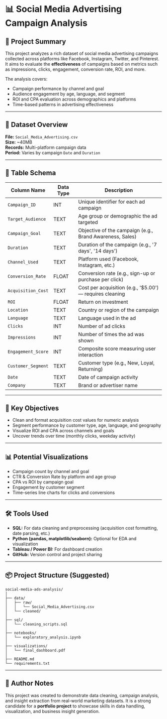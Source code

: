 
# 📊 Social Media Advertising Campaign Analysis

## 📝 Project Summary

This project analyzes a rich dataset of social media advertising campaigns collected across platforms like Facebook, Instagram, Twitter, and Pinterest. It aims to evaluate the **effectiveness** of campaigns based on metrics such as impressions, clicks, engagement, conversion rate, ROI, and more.

The analysis covers:
- Campaign performance by channel and goal
- Audience engagement by age, language, and segment
- ROI and CPA evaluation across demographics and platforms
- Time-based patterns in advertising effectiveness

---

## 📁 Dataset Overview

**File:** `Social_Media_Advertising.csv`  
**Size:** ~40MB  
**Records:** Multi-platform campaign data  
**Period:** Varies by campaign `Date` and `Duration`

---

## 🧱 Table Schema

| Column Name         | Data Type | Description                                                                 |
|---------------------|-----------|-----------------------------------------------------------------------------|
| `Campaign_ID`       | INT       | Unique identifier for each ad campaign                                     |
| `Target_Audience`   | TEXT      | Age group or demographic the ad targeted                                   |
| `Campaign_Goal`     | TEXT      | Objective of the campaign (e.g., Brand Awareness, Sales)                   |
| `Duration`          | TEXT      | Duration of the campaign (e.g., '7 days', '14 days')                       |
| `Channel_Used`      | TEXT      | Platform used (Facebook, Instagram, etc.)                                  |
| `Conversion_Rate`   | FLOAT     | Conversion rate (e.g., sign-up or purchase per click)                      |
| `Acquisition_Cost`  | TEXT      | Cost per acquisition (e.g., '$5.00') — requires cleaning                   |
| `ROI`               | FLOAT     | Return on investment                                                       |
| `Location`          | TEXT      | Country or region of the campaign                                          |
| `Language`          | TEXT      | Language used in the ad                                                    |
| `Clicks`            | INT       | Number of ad clicks                                                        |
| `Impressions`       | INT       | Number of times the ad was shown                                           |
| `Engagement_Score`  | INT       | Composite score measuring user interaction                                 |
| `Customer_Segment`  | TEXT      | Customer type (e.g., New, Loyal, Returning)                                |
| `Date`              | TEXT      | Date of campaign activity                                                  |
| `Company`           | TEXT      | Brand or advertiser name                                                   |

---

## 🎯 Key Objectives

- Clean and format acquisition cost values for numeric analysis
- Segment performance by customer type, age, language, and geography
- Visualize ROI and CPA across channels and goals
- Uncover trends over time (monthly clicks, weekday activity)

---

## 📊 Potential Visualizations

- Campaign count by channel and goal
- CTR & Conversion Rate by platform and age group
- CPA vs ROI by campaign goal
- Engagement by customer segment
- Time-series line charts for clicks and conversions

---

## 🛠 Tools Used

- **SQL:** For data cleaning and preprocessing (acquisition cost formatting, date parsing, etc.)
- **Python (pandas, matplotlib/seaborn):** Optional for EDA and visualization
- **Tableau / Power BI:** For dashboard creation
- **GitHub:** Version control and project sharing

---

## 📦 Project Structure (Suggested)

```
social-media-ads-analysis/
│
├── data/
│   ├── raw/
│   │   └── Social_Media_Advertising.csv
│   └── cleaned/
│
├── sql/
│   └── cleaning_scripts.sql
│
├── notebooks/
│   └── exploratory_analysis.ipynb
│
├── visualizations/
│   └── final_dashboard.pdf
│
├── README.md
└── requirements.txt
```

---

## 📣 Author Notes

This project was created to demonstrate data cleaning, campaign analysis, and insight extraction from real-world marketing datasets. It is a strong candidate for a **portfolio project** to showcase skills in data handling, visualization, and business insight generation.
